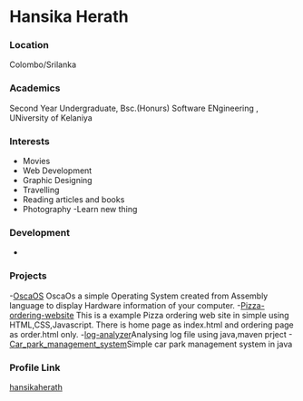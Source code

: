 # Hansika Herath

### Location

Colombo/Srilanka

### Academics

Second Year Undergraduate, Bsc.(Honurs) Software ENgineering , UNiversity of Kelaniya

### Interests

- Movies
- Web Development
- Graphic Designing
- Travelling
- Reading articles and books
- Photography
  -Learn new thing

### Development

-

### Projects

-[OscaOS](https://github.com/hansikaherath/OscaOS)
OscaOs a simple Operating System created from Assembly language to display Hardware information of your computer. -[Pizza-ordering-website](https://github.com/hansikaherath/Pizza-ordering-website)
This is a example Pizza ordering web site in simple using HTML,CSS,Javascript. There is home page as index.html and ordering page as order.html only. -[log-analyzer](https://github.com/hansikaherath/log-analyzer)Analysing log file using java,maven prject -[Car_park_management_system](https://github.com/hansikaherath/Car_park_management_system)Simple car park management system in java

### Profile Link

[hansikaherath](https://github.com/hansikaherath)
